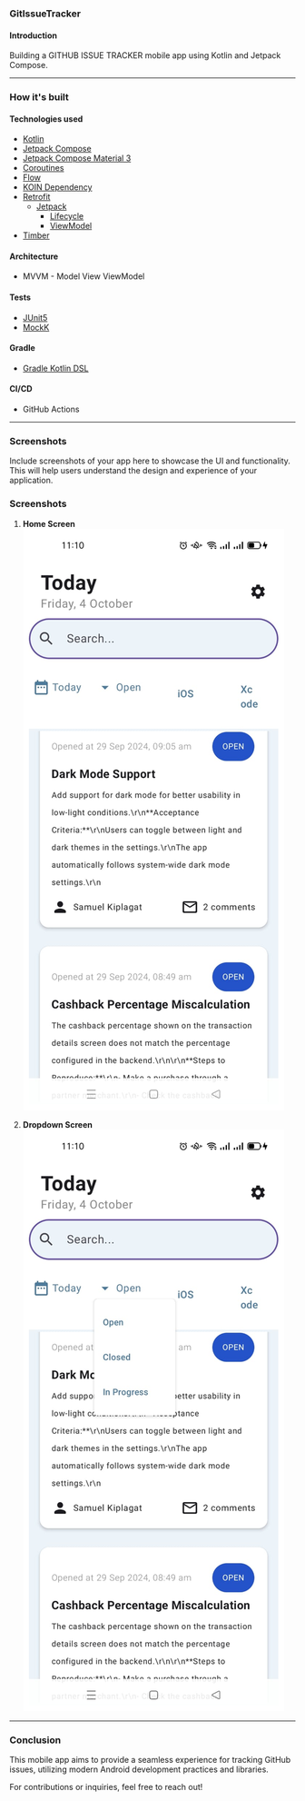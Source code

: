 ### GitIssueTracker

#### Introduction
Building a GITHUB ISSUE TRACKER mobile app using Kotlin and Jetpack Compose.

---

### How it's built

#### Technologies used
* [Kotlin](https://kotlinlang.org/)
* [Jetpack Compose](https://developer.android.com/jetpack/compose)
* [Jetpack Compose Material 3](https://developer.android.com/jetpack/androidx/releases/compose-material3)
* [Coroutines](https://kotlinlang.org/docs/reference/coroutines-overview.html)
* [Flow](https://kotlinlang.org/docs/reference/coroutines/flow.html)
* [KOIN Dependency](https://insert-koin.io/)
* [Retrofit](https://square.github.io/retrofit/)
  * [Jetpack](https://developer.android.com/jetpack)
    * [Lifecycle](https://developer.android.com/topic/libraries/architecture/lifecycle)
    * [ViewModel](https://developer.android.com/topic/libraries/architecture/viewmodel)
* [Timber](https://github.com/JakeWharton/timber)

#### Architecture
* MVVM - Model View ViewModel

#### Tests
* [JUnit5](https://junit.org/junit5/)
* [MockK](https://github.com/mockk/mockk)

#### Gradle
* [Gradle Kotlin DSL](https://docs.gradle.org/current/userguide/kotlin_dsl.html)

#### CI/CD
* GitHub Actions

---

### Screenshots

Include screenshots of your app here to showcase the UI and functionality. This will help users understand the design and experience of your application.

### Screenshots

1. **Home Screen**
   ![Home Screen](app/screenshots/screen_home.jpeg)

2. **Dropdown Screen**
   ![Dropdown Screen](app/screenshots/screen_dropdown.jpeg)


---

### Conclusion
This mobile app aims to provide a seamless experience for tracking GitHub issues, utilizing modern Android development practices and libraries.

For contributions or inquiries, feel free to reach out!
